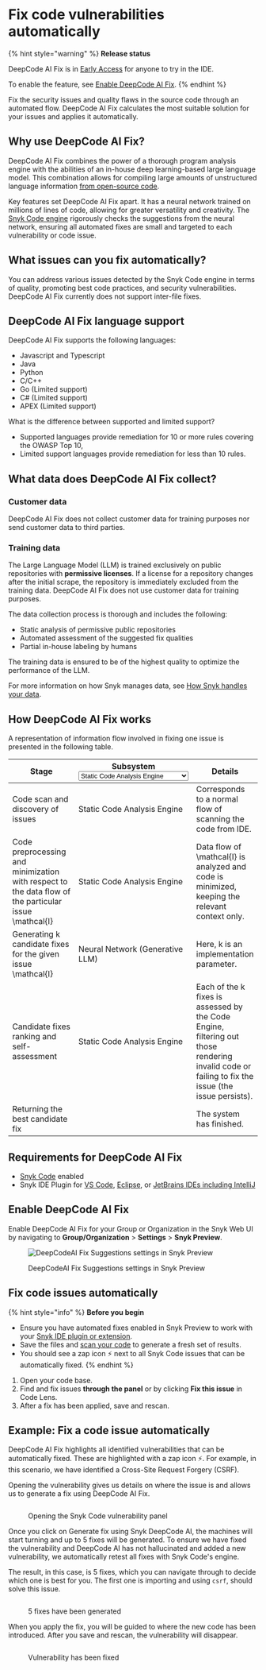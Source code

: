 # Fix code vulnerabilities automatically

{% hint style="warning" %}
**Release status**&#x20;

DeepCode AI Fix is in [Early Access](../../../getting-started/snyk-release-process.md#early-access) for anyone to try in the IDE.

To enable the feature, see [Enable DeepCode AI Fix](fix-code-vulnerabilities-automatically.md#enable-deepcode-ai-fix).
{% endhint %}

Fix the security issues and quality flaws in the source code through an automated flow. DeepCode AI Fix calculates the most suitable solution for your issues and applies it automatically.

## Why use DeepCode AI Fix?

DeepCode AI Fix combines the power of a thorough program analysis engine with the abilities of an in-house deep learning-based large language model. This combination allows for compiling large amounts of unstructured language information [from open-source code](fix-code-vulnerabilities-automatically.md#what-data-does-deepcode-ai-fix-suggestions-collect).

Key features set DeepCode AI Fix apart. It has a neural network trained on millions of lines of code, allowing for greater versatility and creativity. The [Snyk Code engine](../snyk-code-local-engine.md) rigorously checks the suggestions from the neural network, ensuring all automated fixes are small and targeted to each vulnerability or code issue.

## What issues can you fix automatically?

You can address various issues detected by the Snyk Code engine in terms of quality, promoting best code practices, and security vulnerabilities. DeepCode AI Fix currently does not support inter-file fixes.&#x20;

## DeepCode AI Fix language support

DeepCode AI Fix supports the following languages:

* Javascript and Typescript
* Java
* Python
* C/C++
* Go (Limited support)
* C# (Limited support)
* APEX (Limited support)

What is the difference between supported and limited support?&#x20;

* Supported languages provide remediation for 10 or more rules covering the OWASP Top 10,&#x20;
* Limited support languages provide remediation for less than 10 rules.

## What data does DeepCode AI Fix collect?

### Customer data

DeepCode AI Fix does not collect customer data for training purposes nor send customer data to third parties.

### Training data

The Large Language Model (LLM) is trained exclusively on public repositories with **permissive licenses**. If a license for a repository changes after the initial scrape, the repository is immediately excluded from the training data. DeepCode AI Fix does not use customer data for training purposes.

The data collection process is thorough and includes the following:

* Static analysis of permissive public repositories
* Automated assessment of the suggested fix qualities
* Partial in-house labeling by humans

The training data is ensured to be of the highest quality to optimize the performance of the LLM.

For more information on how Snyk manages data, see [How Snyk handles your data](../../../working-with-snyk/how-snyk-handles-your-data.md).

## How DeepCode AI Fix works

A representation of information flow involved in fixing one issue is presented in the following table.

<table><thead><tr><th width="211">Stage</th><th>Subsystem<select><option value="144c7d0e56c649fdaffeeef234193541" label="Static Code Analysis Engine" color="blue"></option><option value="453931e7eaf94118b3ea6ec945dfce7f" label="Neural Network (Generative LLM)" color="blue"></option></select></th><th>Details</th></tr></thead><tbody><tr><td>Code scan and   discovery of issues</td><td><span data-option="144c7d0e56c649fdaffeeef234193541">Static Code Analysis Engine</span></td><td>Corresponds to a normal flow of scanning the code from IDE.</td></tr><tr><td>Code preprocessing and minimization with respect to the data flow of the particular issue <span class="math">\mathcal{I}</span></td><td><span data-option="144c7d0e56c649fdaffeeef234193541">Static Code Analysis Engine</span></td><td>Data flow of <span class="math">\mathcal{I}</span> is analyzed and code is minimized, keeping the relevant context only.</td></tr><tr><td>Generating <span class="math">k</span> candidate fixes for the given issue <span class="math">\mathcal{I}</span></td><td><span data-option="453931e7eaf94118b3ea6ec945dfce7f">Neural Network (Generative LLM)</span></td><td>Here, <span class="math">k</span> is an implementation parameter.</td></tr><tr><td>Candidate fixes ranking and self-assessment</td><td><span data-option="144c7d0e56c649fdaffeeef234193541">Static Code Analysis Engine</span></td><td>Each of the <span class="math"> k</span> fixes is assessed by the Code Engine, filtering out those rendering invalid code or failing to fix the issue (the issue persists).</td></tr><tr><td>Returning the best candidate fix </td><td></td><td>The system has finished.</td></tr></tbody></table>

## Requirements for DeepCode AI Fix

* [Snyk Code](../../../implement-snyk/enterprise-implementation-guide/trial-limitations.md) enabled
* Snyk IDE Plugin for  [VS Code](https://marketplace.visualstudio.com/items?itemName=snyk-security.snyk-vulnerability-scanner-preview), [Eclipse](https://marketplace.eclipse.org/content/snyk-security-code%E2%80%8B-open-source%E2%80%8B-iac-configurations), or [JetBrains IDEs including IntelliJ](../../../scm-ide-and-ci-cd-integrations/snyk-ide-plugins-and-extensions/jetbrains-plugins/)

## Enable DeepCode AI Fix

Enable DeepCode AI Fix for your Group or Organization in the Snyk Web UI by navigating to **Group/Organization** > **Settings** > **Snyk Preview**.

<figure><img src="../../../.gitbook/assets/enable_fix_suggestions_snyk_preview.png" alt="DeepCodeAI Fix Suggestions settings in Snyk Preview"><figcaption><p>DeepCodeAI Fix Suggestions settings in Snyk Preview</p></figcaption></figure>

## Fix code issues automatically

{% hint style="info" %}
**Before you begin**

* Ensure you have automated fixes enabled in Snyk Preview to work with your [Snyk IDE plugin or extension](../../../scm-ide-and-ci-cd-integrations/snyk-ide-plugins-and-extensions/).
* Save the files and [scan your code](../../../snyk-cli/scan-and-maintain-projects-using-the-cli/snyk-cli-for-snyk-code/scan-source-code-with-snyk-code-using-the-cli.md) to generate a fresh set of results.
* You should see a zap icon :zap: next to all Snyk Code issues that can be automatically fixed.
{% endhint %}

1. Open your code base.
2. Find and fix issues **through the panel** or by clicking **Fix this issue** in Code Lens.
3. After a fix has been applied,  save and rescan.

## Example: Fix a code issue automatically

DeepCode AI Fix highlights all identified vulnerabilities that can be automatically fixed. These are highlighted with a zap icon :zap:. For example, in this scenario, we have identified a Cross-Site Request Forgery (CSRF).

Opening the vulnerability gives us details on where the issue is and allows us to generate a fix using DeepCode AI Fix.

<figure><img src="../../../.gitbook/assets/image (444).png" alt=""><figcaption><p>Opening the Snyk Code vulnerability panel</p></figcaption></figure>

Once you click on Generate fix using Snyk DeepCode AI, the machines will start turning and up to 5 fixes will be generated. To ensure we have fixed the vulnerability and DeepCode AI has not hallucinated and added a new vulnerability, we automatically retest all fixes with Snyk Code's engine.

The result, in this case, is 5 fixes, which you can navigate through to decide which one is best for you. The first one is importing and using `csrf`, should solve this issue.

<figure><img src="../../../.gitbook/assets/image (443).png" alt=""><figcaption><p>5 fixes have been generated</p></figcaption></figure>

When you apply the fix, you will be guided to where the new code has been introduced. After you save and rescan, the vulnerability will disappear.

<figure><img src="../../../.gitbook/assets/image (447).png" alt=""><figcaption><p>Vulnerability has been fixed</p></figcaption></figure>


